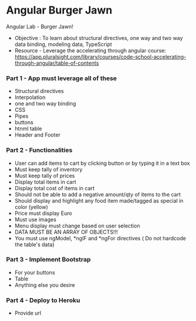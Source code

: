 # Angular Burger Jawn

Angular Lab - Burger Jawn!
- Objective :  To learn about structural directives, one way and two way data binding, modeling data, TypeScript
- Resource - Leverage the accelerating through angular course:
https://app.pluralsight.com/library/courses/code-school-accelerating-through-angular/table-of-contents

### Part 1 - App must leverage all of these
- Structural directives
- Interpolation
- one  and two way binding
- CSS
- Pipes
- buttons
- htnml table
- Header and Footer

### Part 2 - Functionalities
- User can add items to cart by clicking button or by typing it in a text box
- Must keep tally of inventory
- Must keep tally of prices
- Display total items in cart
- Display total cost of items in cart
- Should not be able to add a negative amount/qty of items to the cart
- Should display and highlight any food item made/tagged as special in color (yellow)
- Price must display Euro
- Must use images
- Menu display must change based on user selection
- DATA MUST BE AN ARRAY OF OBJECTS!!!
- You must use ngModel,  *ngIF and *ngFor directives ( Do not hardcode the table's data)

### Part 3 - Implement Bootstrap
- For your buttons
- Table
- Anything else you desire

### Part 4 - Deploy to Heroku
- Provide url
